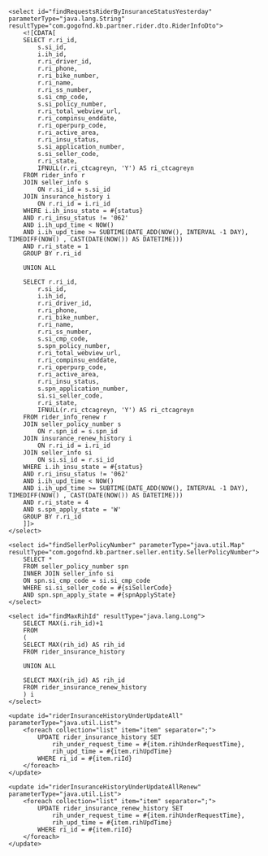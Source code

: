     <select id="findRequestsRiderByInsuranceStatusYesterday" parameterType="java.lang.String" resultType="com.gogofnd.kb.partner.rider.dto.RiderInfoDto">
        <![CDATA[
        SELECT r.ri_id,
            s.si_id,
            i.ih_id,
            r.ri_driver_id,
            r.ri_phone,
            r.ri_bike_number,
            r.ri_name,
            r.ri_ss_number,
            s.si_cmp_code,
            s.si_policy_number,
            r.ri_total_webview_url,
            r.ri_compinsu_enddate,
            r.ri_operpurp_code,
            r.ri_active_area,
            r.ri_insu_status,
            s.si_application_number,
            s.si_seller_code,
            r.ri_state,
            IFNULL(r.ri_ctcagreyn, 'Y') AS ri_ctcagreyn
        FROM rider_info r
        JOIN seller_info s
            ON r.si_id = s.si_id
        JOIN insurance_history i
            ON r.ri_id = i.ri_id
        WHERE i.ih_insu_state = #{status}
        AND r.ri_insu_status != '062'
        AND i.ih_upd_time < NOW()
        AND i.ih_upd_time >= SUBTIME(DATE_ADD(NOW(), INTERVAL -1 DAY), TIMEDIFF(NOW() , CAST(DATE(NOW()) AS DATETIME)))
        AND r.ri_state = 1
        GROUP BY r.ri_id

        UNION ALL

        SELECT r.ri_id,
            r.si_id,
            i.ih_id,
            r.ri_driver_id,
            r.ri_phone,
            r.ri_bike_number,
            r.ri_name,
            r.ri_ss_number,
            s.si_cmp_code,
            s.spn_policy_number,
            r.ri_total_webview_url,
            r.ri_compinsu_enddate,
            r.ri_operpurp_code,
            r.ri_active_area,
            r.ri_insu_status,
            s.spn_application_number,
            si.si_seller_code,
            r.ri_state,
            IFNULL(r.ri_ctcagreyn, 'Y') AS ri_ctcagreyn
        FROM rider_info_renew r
        JOIN seller_policy_number s
            ON r.spn_id = s.spn_id
        JOIN insurance_renew_history i
            ON r.ri_id = i.ri_id
        JOIN seller_info si
        	ON si.si_id = r.si_id
        WHERE i.ih_insu_state = #{status}
        AND r.ri_insu_status != '062'
        AND i.ih_upd_time < NOW()
        AND i.ih_upd_time >= SUBTIME(DATE_ADD(NOW(), INTERVAL -1 DAY), TIMEDIFF(NOW() , CAST(DATE(NOW()) AS DATETIME)))
        AND r.ri_state = 4
        AND s.spn_apply_state = 'W'
        GROUP BY r.ri_id
        ]]>
    </select>

    <select id="findSellerPolicyNumber" parameterType="java.util.Map" resultType="com.gogofnd.kb.partner.seller.entity.SellerPolicyNumber">
        SELECT *
        FROM seller_policy_number spn
        INNER JOIN seller_info si
        ON spn.si_cmp_code = si.si_cmp_code
        WHERE si.si_seller_code = #{siSellerCode}
        AND spn.spn_apply_state = #{spnApplyState}
    </select>

    <select id="findMaxRihId" resultType="java.lang.Long">
        SELECT MAX(i.rih_id)+1
        FROM
        (
        SELECT MAX(rih_id) AS rih_id
        FROM rider_insurance_history

        UNION ALL

        SELECT MAX(rih_id) AS rih_id
        FROM rider_insurance_renew_history
        ) i
    </select>

    <update id="riderInsuranceHistoryUnderUpdateAll" parameterType="java.util.List">
        <foreach collection="list" item="item" separator=";">
            UPDATE rider_insurance_history SET
                rih_under_request_time = #{item.rihUnderRequestTime},
                rih_upd_time = #{item.rihUpdTime}
            WHERE ri_id = #{item.riId}
        </foreach>
    </update>

    <update id="riderInsuranceHistoryUnderUpdateAllRenew" parameterType="java.util.List">
        <foreach collection="list" item="item" separator=";">
            UPDATE rider_insurance_renew_history SET
                rih_under_request_time = #{item.rihUnderRequestTime},
                rih_upd_time = #{item.rihUpdTime}
            WHERE ri_id = #{item.riId}
        </foreach>
    </update>
